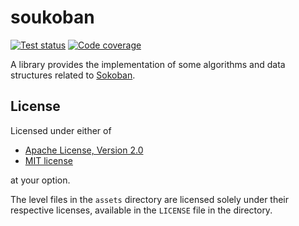 # soukoban

[![Test status](https://img.shields.io/github/actions/workflow/status/ShenMian/soukoban/test.yml?label=test)](https://github.com/ShenMian/soukoban/actions/workflows/test.yml)
[![Code coverage](https://img.shields.io/codecov/c/github/ShenMian/soukoban)](https://app.codecov.io/gh/ShenMian/soukoban)

A library provides the implementation of some algorithms and data structures related to [Sokoban].

## License

Licensed under either of

- [Apache License, Version 2.0](LICENSE-APACHE)
- [MIT license](LICENSE-MIT)

at your option.

The level files in the `assets` directory are licensed solely under
their respective licenses, available in the `LICENSE` file in the directory.

[sokoban]: https://en.wikipedia.org/wiki/Sokoban

